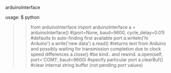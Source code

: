 arduinoInterface

usage:
$ python
>> from arduinoInterface import arduinoInterface
>> a = arduinoInterface() #(port=None, baud=9600, cycle_delay=0.01)
>> #defaults to auto-finding first available port
>> a.writeln('hi Arduino')
>> a.write('new data')
>> a.read()
>> #returns text from Arduino and possibly waiting for transmission completion due to clock speed differences
>> a.close() #be kind.. and rewind.
>> a.open(self, port='COM1', baud=9600) #specify particular port
>> a.clearBuf() #clear internal string buffer (not pending port values)